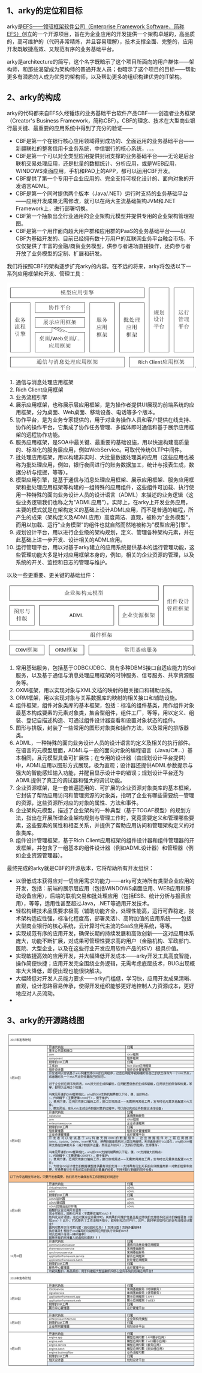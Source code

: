 

## 1、arky的定位和目标

 arky是[EFS——领驭框架软件公司（Enterprise Framework Software，简称EFS）](http://www.eframesoft.com)创立的一个开源项目，旨在为企业应用的开发提供一个架构卓越的，高品质的，高可维护的（代码非常精炼，并且容易理解），技术支撑全面、完整的，应用开发既敏捷高效、又规范有序的业务基础平台。

 arky是architecture的简写，这个名字既暗示了这个项目所面向的用户群体——架构师，和那些渴望成为架构师的普通开发人员；也暗示了这个项目的目标——帮助更多有潜质的人成为优秀的架构师，以及帮助更多的组织构建优秀的IT架构。

## 2、arky的构成

 arky的代码都来自EFS久经锤炼的业务基础平台软件产品CBF——创造者业务框架（Creator&#39;s Business Framework，简称CBF）。CBF的理念、技术在大型商业银行最关键、最重要的应用系统中得到了充分的验证——


  - CBF是第一个在银行核心应用领域得到成功的、全面运用的业务基础平台——新疆联社的整套信用卡业务系统，中信银行的核心系统，...。
  - CBF是第一个可以对全类型应用提供封闭支撑的业务基础平台——无论是后台联机交易处理应用，还是批量的数据统计、分析应用，或是WEB应用，WINDOWS桌面应用，手机和PAD上的APP，都可以运用CBF开发。
  - CBF提供了第一个专用于企业应用的、完全支持可视化设计的、面向对象的开发语言ADML。
  - CBF是第一个同时提供两个版本（Java/.NET）运行时支持的业务基础平台——应用开发成果无需修改，就可以在两大主流基础架构JVM和.NET Framework上，进行部署切换。
  - CBF第一个抽象出全行业通用的企业架构元模型并提供专用的企业架构管理视图。
  - CBF是第一个用作面向超大用户群和应用群的PaaS的业务基础平台——以CBF为基础开发的、目前已经拥有数十万用户的互联网业务平台融合市场，不仅仅提供了丰富的金融/商贸业务模型，供参与者进场直接操作，还向参与者开放了业务模型的定制、扩展和研发。

 我们将按照CBF的架构逐步扩充arky的内容。在不远的将来，arky将包括以下一系列应用框架和开发、管理工具：

 ![](./arky-1.png) 



1. 通信与消息处理应用框架
2. Rich Client应用框架
3. 业务流程引擎
4. 展示应用框架，也称展示层应用框架，是为操作者提供UI展现的前端系统的应用框架，分为桌面、Web桌面、移动设备、电话等多个版本。
5. 协作平台，是为业务专家提供的，用于对业务操作人员和客户提供在线支持、协作的操作平台，它集成了协作任务管理、多媒体即时通信和基于展示应用框架的远程协作功能。
6. 服务应用框架，是SOA中最关键、最重要的基础设施，用以快速构建高质量的、标准化的服务层应用，例如WebService。可取代传统OLTP中间件。
7. 批处理应用框架，用以构建非实时、大批量数据处理类的应用（这些应用也被称为批处理应用，例如，银行夜间进行的账务数据加工，统计与报表生成，数据分析与挖掘，等等）。
8. 模型应用引擎，是基于通信与消息处理应用框架、展示应用框架、服务应用框架和批处理应用框架等构建的一组特殊的应用组件，这些组件可加载、执行使用一种特殊的面向业务设计人员的设计语言（ADML）来描述的业务逻辑（这些业务逻辑我们也称之为&quot;ADML应用&quot;）。实际上，在arky上开发业务应用，主要的模式就是在架构定义的基础上设计ADML应用，而不是普通的编程，所产生的成果（架构定义及ADML应用）高度简洁、直观，被称为&quot;业务模型&quot;，而用以加载、运行&quot;业务模型&quot;的组件也就自然而然地被称为&quot;模型应用引擎&quot;。
9. 规划设计平台，用以进行企业级的架构规划，定义、管理各种架构元素，并在此基础上进一步开发、设计相关的ADML应用。
10. 运行管理平台，用以对基于arky建立的应用系统提供基本的运行管理功能，这些管理功能大多是针对应用框架本身的，例如，相关的企业资源的管理，以及系统的开关、监控和日志的管理与维护。

 以及一些更重要、更关键的基础组件：

 ![](./arky-2.png)

1. 常用基础服务，包括基于ODBC/JDBC、具有多种DBMS接口自适应能力的Sql服务，以及基于通信与消息处理应用框架的时钟服务、信号服务、共享资源服务等。
2. OXM框架，用以实现对象与XML文档的映射的相关接口和辅助设施。
3. ORM框架，用以实现对象与关系数据库的映射的相关接口和辅助设施。
4. 组件框架，组件对象类库的基本框架，包括：标准的组件基类，用作组件对象最基本构成要素的元素对象类，集合型组件，组件工厂，等等，用以定义、组装、登记自描述构造、可通过组件设计器查看和设置对象状态的组件。
5. 图形与排版，封装了一些常用的图形对象类和操作方法，以及常用的排版器类。
6. ADML，一种特殊的面向业务设计人员的设计语言的定义及相关的执行部件。在语言的元模型层面，ADML与一般的面向对象的编程语言（Java/C#...）基本相同，且元模型具备可扩展性；在专用的设计器（由规划设计平台提供）中，ADML应用以图形方式展现，极为直观；设计器还提供ADML参数提示与强大的智能感知输入功能，并醒目显示设计中的错误；规划设计平台还为ADML提供了真正的调试器和强大的调试功能。
7. 企业资源框架，是一套普遍适用的、可扩展的企业资源对象类库的基本框架，它封装了帮助应用访问和管理资源的对象类，指明了企业有哪些需要统一管理的资源，这些资源所对应的对象的属性、方法和事件。
8. 企业架构元模型，描述了企业架构的一种典型（基于TOGAF模型）的规划方法，指出在开展所谓企业架构规划与管理工作时，究竟需要定义和管理哪些要素，这些要素的属性和相互关系，并提供了帮助应用访问和管理架构定义的对象类库。
9. 组件设计管理框架，基于Rich Client应用框架的组件设计器和组件管理器的开发框架，并包含了一组基本的组件设计器（例如ADML设计器）和管理器（例如企业资源管理器）。

 最终完成的arky就是CBF的开源版本，它将帮助所有开发组织：


  - 以很低成本获得应对一切应用需求的能力——arky可支持所有类型企业应用的开发，包括：前端的展示层应用（包括WINDOWS桌面应用、WEB应用和移动设备应用），后端的联机交易和批处理应用（包括ESB、统计分析与报表应用），等等，适用性甚至超过Java，.NET等通用开发技术。
  - 轻松构建技术品质要求极高（辅助功能齐全，处理性能高，运行可靠稳定，技术架构适应性强，标准化程度高，部署灵活）、高附加值的应用系统——包括大型商业银行的核心系统，云计算时代主流的SaaS应用系统，等等。
  - 实现规范有序的应用开发，确保长期的持续发展和高效创新——这对应用体系庞大，功能不断扩展，对成果可管理性要求高的用户（金融机构、军政部门、医院、大型企业，以及在这些行业开发应用软件产品的ISV）极具价值。
  - 实现敏捷高效的应用开发，并大幅降低开发成本——arky开发工具高度智能，操作简便快捷；应用开发完全围绕业务逻辑，无需考虑底层技术，BUG出现概率大大降低，即便出现也能很快解决。
  - 大幅降低对开发人员能力要求——arky门槛低，学习快，应用开发成果清晰、直观，设计思路容易传承，使得开发组织能够更好地控制人力资源成本，更好地应对人员流动。
  -

## 3、arky的开源路线图

 ![](./arky-3.jpg) 
 
